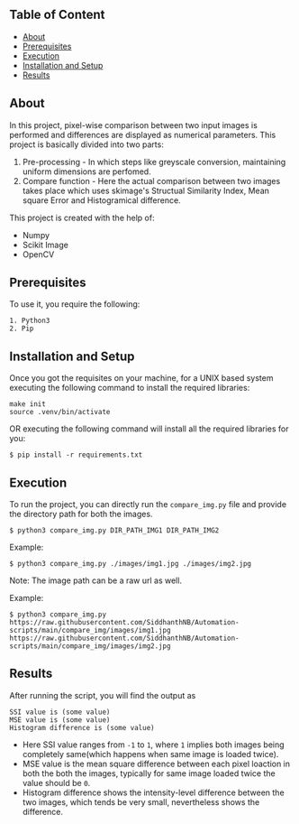 
## Table of Content
* [About](#about)
* [Prerequisites](#prerequisites)
* [Execution](#execution)
* [Installation and Setup](#installation-and-setup)
* [Results](#results)

## About
In this project, pixel-wise comparison between two input images is performed and differences are displayed as numerical parameters. This project is basically divided into two parts:
1. Pre-processing - In which steps like greyscale conversion, maintaining uniform dimensions are perfomed.
2. Compare function - Here the actual comparison between two images takes place which uses skimage's Structual Similarity Index, Mean square Error and Histogramical difference.

This project is created with the help of:
* Numpy
* Scikit Image
* OpenCV

## Prerequisites
To use it, you require the following:
```
1. Python3
2. Pip
```

## Installation and Setup
Once you got the requisites on your machine, for a UNIX based system executing the following command to install the required libraries:
```
make init
source .venv/bin/activate
```

OR executing the following command will install all the required libraries for you:
```
$ pip install -r requirements.txt
```
	
## Execution
To run the project, you can directly run the ```compare_img.py``` file and provide the directory path for both the images.

```$ python3 compare_img.py DIR_PATH_IMG1 DIR_PATH_IMG2```

Example: 

```$ python3 compare_img.py ./images/img1.jpg ./images/img2.jpg ```

Note: The image path can be a raw url as well. 

Example: 
```
$ python3 compare_img.py https://raw.githubusercontent.com/SiddhanthNB/Automation-scripts/main/compare_img/images/img1.jpg https://raw.githubusercontent.com/SiddhanthNB/Automation-scripts/main/compare_img/images/img2.jpg 
```

## Results
After running the script, you will find the output as
```
SSI value is (some value)
MSE value is (some value)
Histogram difference is (some value)
```

* Here SSI value ranges from ```-1``` to ```1```, where ```1``` implies both images being completely same(which happens when same image is loaded twice). 
* MSE value is the mean square difference between each pixel loaction in both the both the images, typically for same image loaded twice the value should be ```0```.
* Histogram difference shows the intensity-level difference between the two images, which tends be very small, nevertheless shows the difference. 
